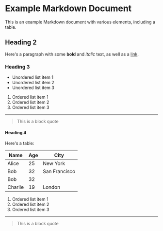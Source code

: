 # Example Markdown Document

This is an example Markdown document with various elements, including a table.

## Heading 2

Here's a paragraph with some **bold** and _italic_ text, as well as a [link](https://example.com).

### Heading 3

- Unordered list item 1
- Unordered list item 2
- Unordered list item 3

1. Ordered list item 1
2. Ordered list item 2
3. Ordered list item 3

---

> This is a block quote

#### Heading 4

Here's a table:

| Name    | Age | City         |
| ------- | --- | ------------ |
| Alice   | 25  | New York     |
| Bob     | 32  | San Francisco|
| Bob     | 32  | 
| Charlie | 19  | London       |


1. Ordered list item 1
2. Ordered list item 2
3. Ordered list item 3

---

> This is a block quote
